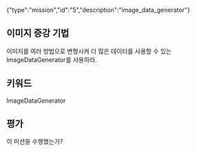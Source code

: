 {"type":"mission","id":"5","description":"image_data_generator"}
## 이미지 증강 기법
이미지를 여러 방법으로 변형시켜 더 많은 데이터를 사용할 수 있는 ImageDataGenerator를 사용하라.
## 키워드
ImageDataGenerator
## 평가
이 미션을 수행했는가?
